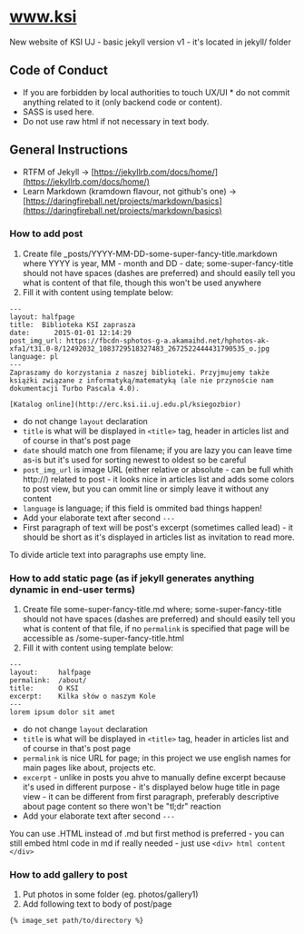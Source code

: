 # www.ksi
New website of KSI UJ  - basic jekyll version v1 - it's located in jekyll/ folder

## Code of Conduct
* If you are forbidden by local authorities to touch UX/UI  * do not commit anything related to it (only backend code or content).
* SASS is used here.
* Do not use raw html if not necessary in text body.

## General Instructions
* RTFM of Jekyll -> [https://jekyllrb.com/docs/home/](https://jekyllrb.com/docs/home/)
* Learn Markdown (kramdown flavour, not github's one) -> [https://daringfireball.net/projects/markdown/basics](https://daringfireball.net/projects/markdown/basics)

### How to add post
1. Create file _posts/YYYY-MM-DD-some-super-fancy-title.markdown where YYYY is year, MM - month and DD - date; some-super-fancy-title should not have spaces (dashes are preferred) and should easily tell you what is content of that file, though this won't be used anywhere
2. Fill it with content using template below:
```
---
layout:	halfpage
title:	Biblioteka KSI zaprasza
date:	   2015-01-01 12:14:29
post_img_url: https://fbcdn-sphotos-g-a.akamaihd.net/hphotos-ak-xfa1/t31.0-8/12492032_1083729518327483_2672522444431790535_o.jpg
language: pl
---
Zapraszamy do korzystania z naszej biblioteki. Przyjmujemy także książki związane z informatyką/matematyką (ale nie przynoście nam dokumentacji Turbo Pascala 4.0).

[Katalog online](http://erc.ksi.ii.uj.edu.pl/ksiegozbior)
```

   * do not change ```layout``` declaration
   * ```title``` is what will be displayed in ```<title>``` tag, header in articles list and of course in that's post page
   * ```date``` should match one from filename; if you are lazy you can leave time as-is but it's used for sorting newest to oldest so be  careful
   * ```post_img_url``` is image URL (either relative or absolute - can be full whith http://) related to post - it looks nice in articles list and adds some colors to post view, but you can ommit  line or simply leave it without any content
   * ```language``` is language; if this field is ommited bad things happen!
   * Add your elaborate text after second ```---```
   * First paragraph of text will be post's excerpt (sometimes called lead) - it should be short as it's displayed in articles list as invitation to read more.

To divide article text into paragraphs use empty line.

### How to add static page (as if jekyll generates anything dynamic in end-user terms)
1. Create file some-super-fancy-title.md where; some-super-fancy-title should not have spaces (dashes are preferred) and should easily tell you what is content of that file, if no ```permalink``` is specified that page will be accessible as /some-super-fancy-title.html
2. Fill it with content using template below:
```
---
layout:		halfpage
permalink:	/about/
title:		O KSI
excerpt:	Kilka słów o naszym Kole
---
lorem ipsum dolor sit amet
```

   * do not change ```layout``` declaration
   * ```title``` is what will be displayed in ```<title>``` tag, header in articles list and of course in that's post page
   * ```permalink``` is nice URL for page; in this project we use english names for main pages like about, projects etc.
   * ```excerpt``` - unlike in posts you ahve to manually define excerpt because it's used in different purpose - it's displayed below  huge title in page view - it can be different from first paragraph, preferably descriptive about page content so there won't be  "tl;dr" reaction
   * Add your elaborate text after second ```---```

You can use .HTML instead of .md but first method is preferred - you can still embed html code in md if really needed - just use ```<div> html content </div>```

### How to add gallery to post
1. Put photos in some folder (eg. photos/gallery1)
2. Add following text to body of post/page
```
{% image_set path/to/directory %}
````